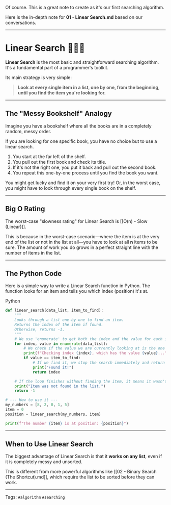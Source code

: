 Of course. This is a great note to create as it's our first searching algorithm.

Here is the in-depth note for **01 - Linear Search.md** based on our conversations.

---

# Linear Search 🚶‍♂️🔎

**Linear Search** is the most basic and straightforward searching algorithm. It's a fundamental part of a programmer's toolkit.

Its main strategy is very simple:

> **Look at every single item in a list, one by one, from the beginning, until you find the item you're looking for.**

---

## The "Messy Bookshelf" Analogy

Imagine you have a bookshelf where all the books are in a completely random, messy order.

If you are looking for one specific book, you have no choice but to use a linear search.

1. You start at the far left of the shelf.
2. You pull out the first book and check its title.
3. If it's not the right one, you put it back and pull out the second book.
4. You repeat this one-by-one process until you find the book you want.

You might get lucky and find it on your very first try! Or, in the worst case, you might have to look through every single book on the shelf.

---

## Big O Rating

The worst-case "slowness rating" for Linear Search is [[O(n) - Slow (Linear)]].

This is because in the worst-case scenario—where the item is at the very end of the list or not in the list at all—you have to look at all **n** items to be sure. The amount of work you do grows in a perfect straight line with the number of items in the list.

---

## The Python Code

Here is a simple way to write a Linear Search function in Python. The function looks for an item and tells you which index (position) it's at.

Python

```Python
def linear_search(data_list, item_to_find):
    """
    Looks through a list one-by-one to find an item.
    Returns the index of the item if found.
    Otherwise, returns -1.
    """
    # We use 'enumerate' to get both the index and the value for each item.
    for index, value in enumerate(data_list):
        # We check if the value we are currently looking at is the one we want.
        print(f"Checking index {index}, which has the value {value}...")
        if value == item_to_find:
            # If we find it, we stop the search immediately and return the index!
            print("Found it!")
            return index

    # If the loop finishes without finding the item, it means it wasn't there.
    print("Item was not found in the list.")
    return -1

# --- How to use it ---
my_numbers = [8, 2, 0, 1, 5]
item = 0
position = linear_search(my_numbers, item)

print(f"The number {item} is at position: {position}")
```

---

## When to Use Linear Search

The biggest advantage of Linear Search is that it **works on any list**, even if it is completely messy and unsorted.

This is different from more powerful algorithms like [[02 - Binary Search (The Shortcut).md]], which require the list to be sorted before they can work.

---

Tags: `#algorithm` `#searching`